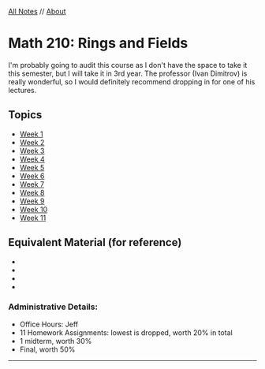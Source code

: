 <style>
h1 a {
  display: none;
}

.container-lg {
  min-width: 200px;
  max-width: 880px;
  padding: 45px;
}
</style>

[All Notes](http://karishmadaga.com/course-notes) // [About](http://karishmadaga.com)
# Math 210: Rings and Fields
I'm probably going to audit this course as I don't have the space to take it this semester, but I will take it in 3rd year. The professor (Ivan Dimitrov) is really wonderful, so I would definitely recommend dropping in for one of his lectures.

## Topics

* [Week 1](#Week-1)
* [Week 2](#Week-2)
* [Week 3](#Week-3)
* [Week 4](#Week-4)
* [Week 5](#Week-5)
* [Week 6](#Week-6)
* [Week 7](#Week-7)
* [Week 8](#Week-8)
* [Week 9](#Week-9)
* [Week 10](#Week-10)
* [Week 11](#Week-11)


## Equivalent Material (for reference)
* []()
* []()
* []()
* []()


### Administrative Details:
  * Office Hours: Jeff
  * 11 Homework Assignments: lowest is dropped, worth 20% in total
  * 1 midterm, worth 30%
  * Final, worth 50%

<hr>
